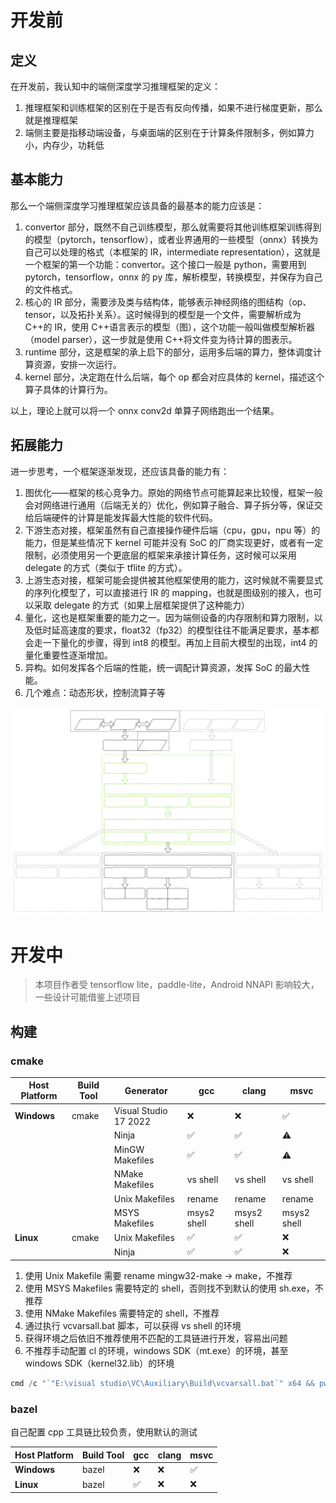 # 开发前

## 定义

在开发前，我认知中的端侧深度学习推理框架的定义：

1. 推理框架和训练框架的区别在于是否有反向传播，如果不进行梯度更新，那么就是推理框架
2. 端侧主要是指移动端设备，与桌面端的区别在于计算条件限制多，例如算力小，内存少，功耗低

## 基本能力

那么一个端侧深度学习推理框架应该具备的最基本的能力应该是：

1. convertor 部分，既然不自己训练模型，那么就需要将其他训练框架训练得到的模型（pytorch，tensorflow），或者业界通用的一些模型（onnx）转换为自己可以处理的格式（本框架的 IR，intermediate representation），这就是一个框架的第一个功能：convertor。这个接口一般是 python，需要用到 pytorch，tensorflow，onnx 的 py 库，解析模型，转换模型，并保存为自己的文件格式。
2. 核心的 IR 部分，需要涉及类与结构体，能够表示神经网络的图结构（op、tensor，以及拓扑关系）。这时候得到的模型是一个文件，需要解析成为 C++的 IR，使用 C++语言表示的模型（图），这个功能一般叫做模型解析器（model parser），这一步就是使用 C++将文件变为待计算的图表示。
3. runtime 部分，这是框架的承上启下的部分，运用多后端的算力，整体调度计算资源，安排一次运行。
4. kernel 部分，决定跑在什么后端，每个 op 都会对应具体的 kernel，描述这个算子具体的计算行为。

以上，理论上就可以将一个 onnx conv2d 单算子网络跑出一个结果。

## 拓展能力

进一步思考，一个框架逐渐发现，还应该具备的能力有：

1. 图优化——框架的核心竞争力。原始的网络节点可能算起来比较慢，框架一般会对网络进行通用（后端无关的）优化，例如算子融合、算子拆分等，保证交给后端硬件的计算是能发挥最大性能的软件代码。
2. 下游生态对接，框架虽然有自己直接操作硬件后端（cpu，gpu，npu 等）的能力，但是某些情况下 kernel 可能并没有 SoC 的厂商实现更好，或者有一定限制，必须使用另一个更底层的框架来承接计算任务，这时候可以采用 delegate 的方式（类似于 tflite 的方式）。
3. 上游生态对接，框架可能会提供被其他框架使用的能力，这时候就不需要显式的序列化模型了，可以直接进行 IR 的 mapping，也就是图级别的接入，也可以采取 delegate 的方式（如果上层框架提供了这种能力）
4. 量化，这也是框架重要的能力之一。因为端侧设备的内存限制和算力限制，以及低时延高速度的要求，float32（fp32）的模型往往不能满足要求，基本都会走一下量化的步骤，得到 int8 的模型。再加上目前大模型的出现，int4 的量化重要性逐渐增加。
5. 异构。如何发挥各个后端的性能，统一调配计算资源，发挥 SoC 的最大性能。
6. 几个难点：动态形状，控制流算子等

![MiniNN](../assets/mininn.svg)

# 开发中

> 本项目作者受 tensorflow lite，paddle-lite，Android NNAPI 影响较大，一些设计可能借鉴上述项目

## 构建

### cmake

| Host Platform | Build Tool | Generator             | gcc         | clang       | msvc        |
| ------------- | ---------- | --------------------- | ----------- | ----------- | ----------- |
| **Windows**   | cmake      | Visual Studio 17 2022 | ❌          | ❌          | ✅          |
|               |            | Ninja                 | ✅          | ✅          | ⚠️          |
|               |            | MinGW Makefiles       | ✅          | ✅          | ⚠️          |
|               |            | NMake Makefiles       | vs shell    | vs shell    | vs shell    |
|               |            | Unix Makefiles        | rename      | rename      | rename      |
|               |            | MSYS Makefiles        | msys2 shell | msys2 shell | msys2 shell |
| **Linux**     | cmake      | Unix Makefiles        | ✅          | ✅          | ❌          |
|               |            | Ninja                 | ✅          | ✅          | ❌          |

1. 使用 Unix Makefile 需要 rename mingw32-make -> make，不推荐
2. 使用 MSYS Makefiles 需要特定的 shell，否则找不到默认的使用 sh.exe，不推荐
3. 使用 NMake Makefiles 需要特定的 shell，不推荐
4. 通过执行 vcvarsall.bat 脚本，可以获得 vs shell 的环境
5. 获得环境之后依旧不推荐使用不匹配的工具链进行开发，容易出问题
6. 不推荐手动配置 cl 的环境，windows SDK（mt.exe）的环境，甚至 windows SDK（kernel32.lib）的环境

```ps1
cmd /c "`"E:\visual studio\VC\Auxiliary\Build\vcvarsall.bat`" x64 && pwsh"
```

### bazel

自己配置 cpp 工具链比较负责，使用默认的测试

| Host Platform | Build Tool | gcc | clang | msvc |
| ------------- | ---------- | --- | ----- | ---- |
| **Windows**   | bazel      | ❌  | ❌    | ✅   |
| **Linux**     | bazel      | ✅  | ❌    | ❌   |
